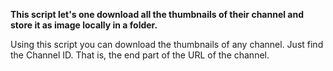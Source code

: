 **This script let's one download all the thumbnails of their channel and store it as image locally in a folder.**

  Using this script you can download the thumbnails of any channel. Just find the Channel ID. That is, the end part of the URL of the channel. 
